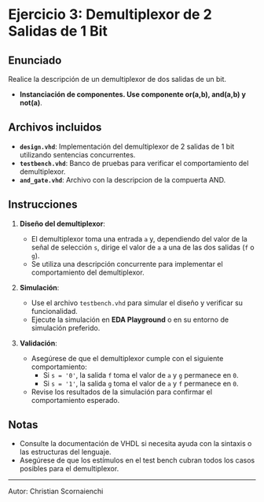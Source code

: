 # Ejercicio 3: Demultiplexor de 2 Salidas de 1 Bit

## Enunciado

Realice la descripción de un demultiplexor de dos salidas de un bit.  
   - **Instanciación de componentes. Use componente or(a,b), and(a,b) y not(a)**.

## Archivos incluidos

- **`design.vhd`**: Implementación del demultiplexor de 2 salidas de 1 bit utilizando sentencias concurrentes.
- **`testbench.vhd`**: Banco de pruebas para verificar el comportamiento del demultiplexor.
- **`and_gate.vhd`**: Archivo con la descripcion de la compuerta AND. 

## Instrucciones

1. **Diseño del demultiplexor**:
   - El demultiplexor toma una entrada `a` y, dependiendo del valor de la señal de selección `s`, dirige el valor de `a` a una de las dos salidas (`f` o `g`).
   - Se utiliza una descripción concurrente para implementar el comportamiento del demultiplexor.

2. **Simulación**:
   - Use el archivo `testbench.vhd` para simular el diseño y verificar su funcionalidad.
   - Ejecute la simulación en **EDA Playground** o en su entorno de simulación preferido.

3. **Validación**:
   - Asegúrese de que el demultiplexor cumple con el siguiente comportamiento:
     - Si `s = '0'`, la salida `f` toma el valor de `a` y `g` permanece en `0`.
     - Si `s = '1'`, la salida `g` toma el valor de `a` y `f` permanece en `0`.
   - Revise los resultados de la simulación para confirmar el comportamiento esperado.

## Notas

- Consulte la documentación de VHDL si necesita ayuda con la sintaxis o las estructuras del lenguaje.
- Asegúrese de que los estímulos en el test bench cubran todos los casos posibles para el demultiplexor.

---

Autor: Christian Scornaienchi